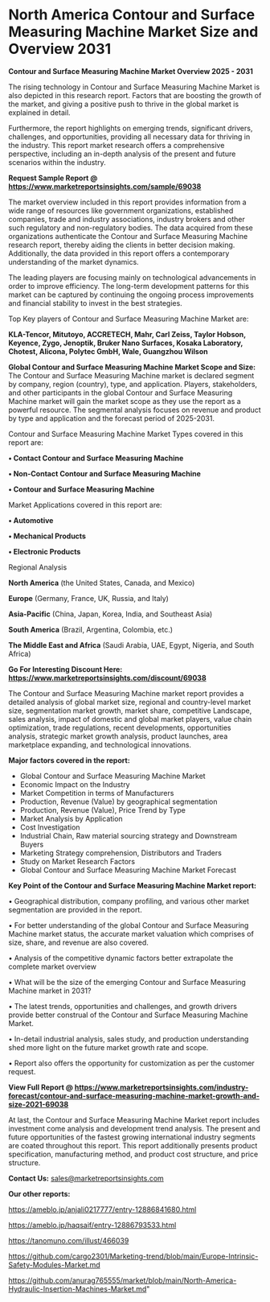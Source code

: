 # North America Contour and Surface Measuring Machine Market Size and Overview 2031

<Strong> Contour and Surface Measuring Machine Market Overview 2025 - 2031</strong>

The rising technology in Contour and Surface Measuring Machine Market is also depicted in this research report. Factors that are boosting the growth of the market, and giving a positive push to thrive in the global market is explained in detail.

Furthermore, the report highlights on emerging trends, significant drivers, challenges, and opportunities, providing all necessary data for thriving in the industry. This report market research offers a comprehensive perspective, including an in-depth analysis of the present and future scenarios within the industry.

<strong>Request Sample Report @ <a href=https://www.marketreportsinsights.com/sample/69038>https://www.marketreportsinsights.com/sample/69038</a></strong>

The market overview included in this report provides information from a wide range of resources like government organizations, established companies, trade and industry associations, industry brokers and other such regulatory and non-regulatory bodies. The data acquired from these organizations authenticate the Contour and Surface Measuring Machine research report, thereby aiding the clients in better decision making. Additionally, the data provided in this report offers a contemporary understanding of the market dynamics.

The leading players are focusing mainly on technological advancements in order to improve efficiency. The long-term development patterns for this market can be captured by continuing the ongoing process improvements and financial stability to invest in the best strategies.

Top Key players of Contour and Surface Measuring Machine Market are:

<strong>KLA-Tencor, Mitutoyo, ACCRETECH, Mahr, Carl Zeiss, Taylor Hobson, Keyence, Zygo, Jenoptik, Bruker Nano Surfaces, Kosaka Laboratory, Chotest, Alicona, Polytec GmbH, Wale, Guangzhou Wilson</strong>

<strong><b>Global Contour and Surface Measuring Machine Market Scope and Size:</b></strong>
The Contour and Surface Measuring Machine market is declared segment by company, region (country), type, and application. Players, stakeholders, and other participants in the global Contour and Surface Measuring Machine market will gain the market scope as they use the report as a powerful resource. The segmental analysis focuses on revenue and product by type and application and the forecast period of 2025-2031.

Contour and Surface Measuring Machine Market Types covered in this report are:

<strong>• Contact Contour and Surface Measuring Machine

• Non-Contact Contour and Surface Measuring Machine

• Contour and Surface Measuring Machine</strong>

Market Applications covered in this report are:

<strong>• Automotive

• Mechanical Products

• Electronic Products</strong> 

Regional Analysis

<strong>North America</strong> (the United States, Canada, and Mexico)

<strong>Europe</strong> (Germany, France, UK, Russia, and Italy)

<strong>Asia-Pacific</strong> (China, Japan, Korea, India, and Southeast Asia)

<strong>South America</strong> (Brazil, Argentina, Colombia, etc.)

<strong>The Middle East and Africa</strong> (Saudi Arabia, UAE, Egypt, Nigeria, and South Africa)

<strong>Go For Interesting Discount Here: <a href=https://www.marketreportsinsights.com/discount/69038>https://www.marketreportsinsights.com/discount/69038</a></strong>

The Contour and Surface Measuring Machine market report provides a detailed analysis of global market size, regional and country-level market size, segmentation market growth, market share, competitive Landscape, sales analysis, impact of domestic and global market players, value chain optimization, trade regulations, recent developments, opportunities analysis, strategic market growth analysis, product launches, area marketplace expanding, and technological innovations.

<strong><b>Major factors covered in the report:</b></strong>
<ul>
  <li>Global Contour and Surface Measuring Machine Market </li>
  <li>Economic Impact on the Industry</li>
  <li>Market Competition in terms of Manufacturers</li>
  <li>Production, Revenue (Value) by geographical segmentation</li>
  <li>Production, Revenue (Value), Price Trend by Type</li>
  <li>Market Analysis by Application</li>
  <li>Cost Investigation</li>
  <li>Industrial Chain, Raw material sourcing strategy and Downstream Buyers</li>
  <li>Marketing Strategy comprehension, Distributors and Traders</li>
  <li>Study on Market Research Factors</li>
  <li>Global Contour and Surface Measuring Machine Market Forecast</li>
</ul>

<strong><b>Key Point of the Contour and Surface Measuring Machine Market report:</b></strong>

• Geographical distribution, company profiling, and various other market segmentation are provided in the report.

• For better understanding of the global Contour and Surface Measuring Machine market status, the accurate market valuation which comprises of size, share, and revenue are also covered.

• Analysis of the competitive dynamic factors better extrapolate the complete market overview

• What will be the size of the emerging Contour and Surface Measuring Machine market in 2031?

• The latest trends, opportunities and challenges, and growth drivers provide better construal of the Contour and Surface Measuring Machine Market.

• In-detail industrial analysis, sales study, and production understanding shed more light on the future market growth rate and scope.

• Report also offers the opportunity for customization as per the customer request.

<strong><b>View Full Report @ <a href=https://www.marketreportsinsights.com/industry-forecast/contour-and-surface-measuring-machine-market-growth-and-size-2021-69038>https://www.marketreportsinsights.com/industry-forecast/contour-and-surface-measuring-machine-market-growth-and-size-2021-69038</a></b></strong>


At last, the Contour and Surface Measuring Machine Market report includes investment come analysis and development trend analysis. The present and future opportunities of the fastest growing international industry segments are coated throughout this report. This report additionally presents product specification, manufacturing method, and product cost structure, and price structure.

<strong>Contact Us:</strong>
sales@marketreportsinsights.com

<strong>Our other reports:</strong>

<a href=https://ameblo.jp/anjali0217777/entry-12886841680.html>https://ameblo.jp/anjali0217777/entry-12886841680.html</a>

<a href=https://ameblo.jp/haqsaif/entry-12886793533.html>https://ameblo.jp/haqsaif/entry-12886793533.html</a>

<a href=https://tanomuno.com/illust/466039>https://tanomuno.com/illust/466039</a>

<a href=https://github.com/cargo2301/Marketing-trend/blob/main/Europe-Intrinsic-Safety-Modules-Market.md>https://github.com/cargo2301/Marketing-trend/blob/main/Europe-Intrinsic-Safety-Modules-Market.md</a>

<a href=https://github.com/anurag765555/market/blob/main/North-America-Hydraulic-Insertion-Machines-Market.md>https://github.com/anurag765555/market/blob/main/North-America-Hydraulic-Insertion-Machines-Market.md</a>"
